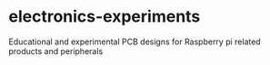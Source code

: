 # electronics-experiments
Educational and experimental PCB designs for Raspberry pi related products and peripherals
